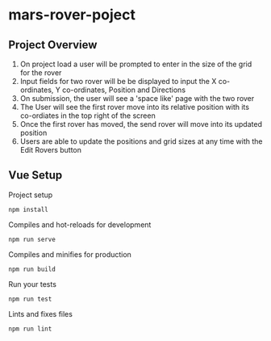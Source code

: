 # mars-rover-poject

## Project Overview
1. On project load a user will be prompted to enter in the size of the grid for the rover
2. Input fields for two rover will be be displayed to input the X co-ordinates, Y co-ordinates, Position and Directions
3. On submission, the user will see a 'space like' page with the two rover
4. The User will see the first rover move into its relative position with its co-ordiates in the top right of the screen
5. Once the first rover has moved, the send rover will move into its updated position
6. Users are able to update the positions and grid sizes at any time with the Edit Rovers button

## Vue Setup

Project setup
```
npm install
```
Compiles and hot-reloads for development
```
npm run serve
```
Compiles and minifies for production
```
npm run build
```
Run your tests
```
npm run test
```
Lints and fixes files
```
npm run lint
```

